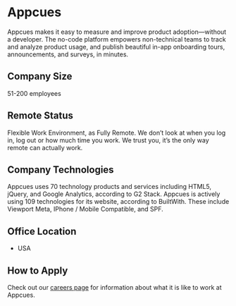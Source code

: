 # Appcues
Appcues makes it easy to measure and improve product adoption—without a developer. The no-code platform empowers non-technical teams to track and analyze product usage, and publish beautiful in-app onboarding tours, announcements, and surveys, in minutes. 

## Company Size
51-200 employees

## Remote Status
Flexible Work Environment, as Fully Remote.
We don’t look at when you log in, log out or how much time you work. We trust you, it’s the only way remote can actually work.

## Company Technologies
Appcues uses 70 technology products and services including HTML5, jQuery, and Google Analytics, according to G2 Stack.
Appcues is actively using 109 technologies for its website, according to BuiltWith. These include Viewport Meta, IPhone / Mobile Compatible, and SPF.

## Office Location
- USA

## How to Apply
Check out our [careers page](https://www.appcues.com/company#jobs-open) for information about what it is like to work at Appcues.
